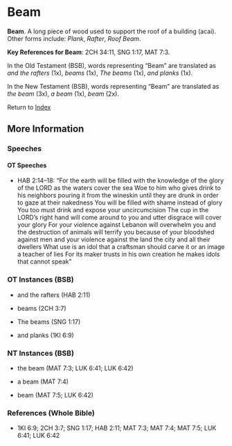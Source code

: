 # Beam
**Beam**. 
A long piece of wood used to support the roof of a building (acai). 
Other forms include: 
*Plank*, *Rafter*, *Roof Beam*. 


**Key References for Beam**: 
2CH 34:11, SNG 1:17, MAT 7:3. 


In the Old Testament (BSB), words representing “Beam” are translated as 
*and the rafters* (1x), *beams* (1x), *The beams* (1x), *and planks* (1x). 


In the New Testament (BSB), words representing “Beam” are translated as 
*the beam* (3x), *a beam* (1x), *beam* (2x). 


Return to [Index](00-Index.md)

## More Information

### Speeches

#### OT Speeches

* HAB 2:14–18: “For the earth will be filled with the knowledge of the glory of the LORD as the waters cover the sea Woe to him who gives drink to his neighbors pouring it from the wineskin until they are drunk in order to gaze at their nakedness You will be filled with shame instead of glory You too must drink and expose your uncircumcision The cup in the LORD’s right hand will come around to you and utter disgrace will cover your glory For your violence against Lebanon will overwhelm you and the destruction of animals will terrify you because of your bloodshed against men and your violence against the land the city and all their dwellers What use is an idol that a craftsman should carve it or an image a teacher of lies For its maker trusts in his own creation he makes idols that cannot speak”

### OT Instances (BSB)

* and the rafters (HAB 2:11)

* beams (2CH 3:7)

* The beams (SNG 1:17)

* and planks (1KI 6:9)



### NT Instances (BSB)

* the beam (MAT 7:3; LUK 6:41; LUK 6:42)

* a beam (MAT 7:4)

* beam (MAT 7:5; LUK 6:42)



### References (Whole Bible)

* 1KI 6:9; 2CH 3:7; SNG 1:17; HAB 2:11; MAT 7:3; MAT 7:4; MAT 7:5; LUK 6:41; LUK 6:42



